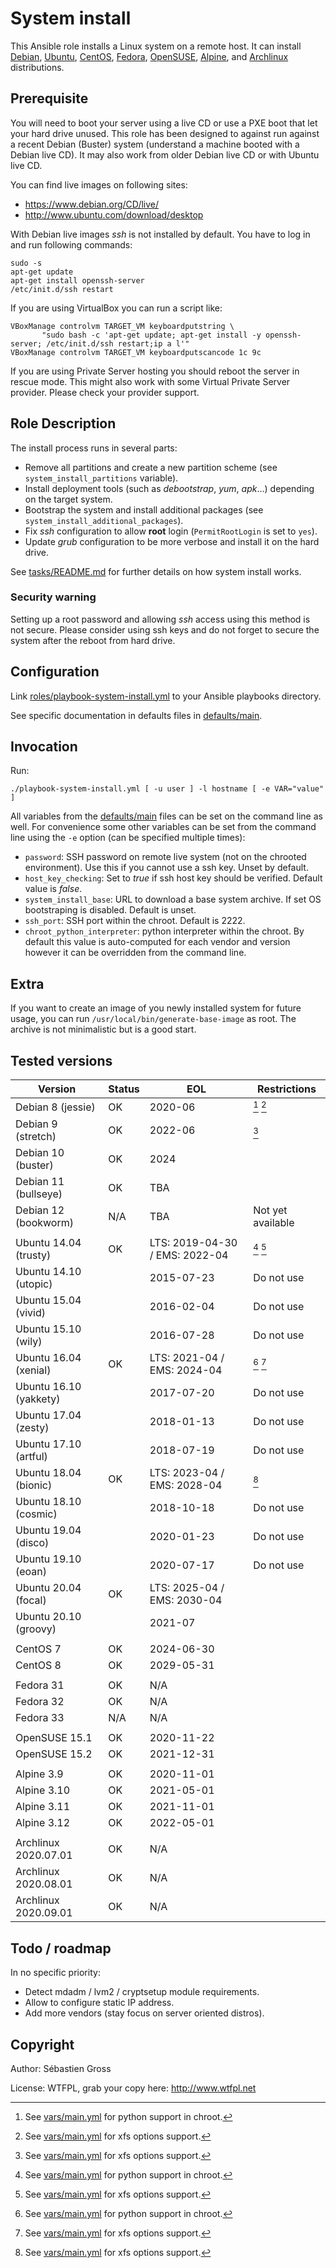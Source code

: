 <!--

---
lang: american
---
-->

# System install

This Ansible role installs a Linux system on a remote host. It can
install [Debian](https://debian.org), [Ubuntu](https://ubuntu.com/),
[CentOS](https://www.centos.org/), [Fedora](https://getfedora.org/),
[OpenSUSE](https://www.opensuse.org/),
[Alpine](https://alpinelinux.org/), and
[Archlinux](https://www.archlinux.org/) distributions.

## Prerequisite

You will need to boot your server using a live CD or use a PXE boot
that let your hard drive unused. This role has been designed to
against run against a recent Debian (Buster) system (understand a
machine booted with a Debian live CD). It may also work from older
Debian live CD or with Ubuntu live CD.

You can find live images on following sites:

- https://www.debian.org/CD/live/
- http://www.ubuntu.com/download/desktop

With Debian live images *ssh* is not installed by default. You have to log
in and run following commands:

```shell
sudo -s
apt-get update
apt-get install openssh-server
/etc/init.d/ssh restart
```

If you are using VirtualBox you can run a script like:

```shell
VBoxManage controlvm TARGET_VM keyboardputstring \
	   "sudo bash -c 'apt-get update; apt-get install -y openssh-server; /etc/init.d/ssh restart;ip a l'"
VBoxManage controlvm TARGET_VM keyboardputscancode 1c 9c
```


If you are using Private Server hosting you should reboot the server in
rescue mode. This might also work with some Virtual Private Server
provider. Please check your provider support.


## Role Description

The install process runs in several parts:

- Remove all partitions and create a new partition scheme (see
  `system_install_partitions` variable).
- Install deployment tools (such as *debootstrap*, *yum*, *apk*...)
  depending on the target system.
- Bootstrap the system and install additional packages (see
  `system_install_additional_packages`).
- Fix *ssh* configuration to allow **root** login (`PermitRootLogin` is set
  to `yes`).
- Update *grub* configuration to be more verbose and install it on the hard
  drive.

See [tasks/README.md]() for further details on how system install works.


### Security warning

Setting up a root password and allowing *ssh* access using this method is
not secure. Please consider using ssh keys and do not forget to secure the
system after the reboot from hard drive.

## Configuration

Link [roles/playbook-system-install.yml]() to your Ansible playbooks
directory.

See specific documentation in defaults files in [defaults/main]().

## Invocation

Run:

```
./playbook-system-install.yml [ -u user ] -l hostname [ -e VAR="value" ]
```

All variables from the [defaults/main]() files can be set on the
command line as well. For convenience some other variables can be set
from the command line using the `-e` option (can be specified multiple
times):

* `password`: SSH password on remote live system (not on the chrooted
  environment). Use this if you cannot use a ssh key. Unset by default.
* `host_key_checking`: Set to *true* if ssh host key should be
  verified. Default value is *false*.
* `system_install_base`: URL to download a base system archive. If set
  OS bootstraping is disabled. Default is unset.
* `ssh_port`: SSH port within the chroot. Default is 2222.
* `chroot_python_interpreter`: python interpreter within the
  chroot. By default this value is auto-computed for each vendor and
  version however it can be overridden from the command line.


## Extra

If you want to create an image of you newly installed system for
future usage, you can run `/usr/local/bin/generate-base-image` as
root. The archive is not minimalistic but is a good start.


## Tested versions


| Version                | Status | EOL                            | Restrictions      |
|------------------------|--------|--------------------------------|-------------------|
| Debian 8 (jessie)      | OK     | 2020-06                        | [^py2] [^xfs]     |
| Debian 9 (stretch)     | OK     | 2022-06                        | [^xfs]            |
| Debian 10 (buster)     | OK     | 2024                           |                   |
| Debian 11 (bullseye)   | OK     | TBA                            |                   |
| Debian 12 (bookworm)   | N/A    | TBA                            | Not yet available |
|                        |        |                                |                   |
| Ubuntu 14.04 (trusty)  | OK     | LTS: 2019-04-30 / EMS: 2022-04 | [^py2] [^xfs]     |
| Ubuntu 14.10 (utopic)  |        | 2015-07-23                     | Do not use        |
| Ubuntu 15.04 (vivid)   |        | 2016-02-04                     | Do not use        |
| Ubuntu 15.10 (wily)    |        | 2016-07-28                     | Do not use        |
| Ubuntu 16.04 (xenial)  | OK     | LTS: 2021-04 / EMS: 2024-04    | [^py2] [^xfs]     |
| Ubuntu 16.10 (yakkety) |        | 2017-07-20                     | Do not use        |
| Ubuntu 17.04 (zesty)   |        | 2018-01-13                     | Do not use        |
| Ubuntu 17.10 (artful)  |        | 2018-07-19                     | Do not use        |
| Ubuntu 18.04 (bionic)  | OK     | LTS: 2023-04 / EMS: 2028-04    | [^xfs]            |
| Ubuntu 18.10 (cosmic)  |        | 2018-10-18                     | Do not use        |
| Ubuntu 19.04 (disco)   |        | 2020-01-23                     | Do not use        |
| Ubuntu 19.10 (eoan)    |        | 2020-07-17                     | Do not use        |
| Ubuntu 20.04 (focal)   | OK     | LTS: 2025-04 / EMS: 2030-04    |                   |
| Ubuntu 20.10 (groovy)  |        | 2021-07                        |                   |
|                        |        |                                |                   |
| CentOS 7               | OK     | 2024-06-30                     |                   |
| CentOS 8               | OK     | 2029-05-31                     |                   |
|                        |        |                                |                   |
| Fedora 31              | OK     | N/A                            |                   |
| Fedora 32              | OK     | N/A                            |                   |
| Fedora 33              | N/A    | N/A                            |                   |
|                        |        |                                |                   |
| OpenSUSE 15.1          | OK     | 2020-11-22                     |                   |
| OpenSUSE 15.2          | OK     | 2021-12-31                     |                   |
|                        |        |                                |                   |
| Alpine 3.9             | OK     | 2020-11-01                     |                   |
| Alpine 3.10            | OK     | 2021-05-01                     |                   |
| Alpine 3.11            | OK     | 2021-11-01                     |                   |
| Alpine 3.12            | OK     | 2022-05-01                     |                   |
|                        |        |                                |                   |
| Archlinux 2020.07.01   | OK     | N/A                            |                   |
| Archlinux 2020.08.01   | OK     | N/A                            |                   |
| Archlinux 2020.09.01   | OK     | N/A                            |                   |


[^py2]: See [vars/main.yml]() for python support in chroot.
[^xfs]: See [vars/main.yml]() for xfs options support.

## Todo / roadmap

In no specific priority:

* Detect mdadm / lvm2 / cryptsetup module requirements.
* Allow to configure static IP address.
* Add more vendors (stay focus on server oriented distros).

## Copyright

Author: Sébastien Gross

License: WTFPL, grab your copy here: http://www.wtfpl.net
